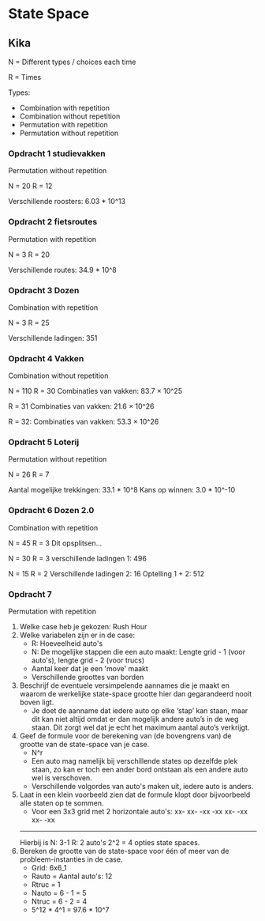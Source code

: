 # State Space 
## Kika

N = Different types / choices each time

R = Times 

Types: 
* Combination with repetition
* Combination without repetition
* Permutation with repetition
* Permutation without repetition

### Opdracht 1 studievakken
Permutation without repetition

N = 20 
R = 12 

Verschillende roosters: 6.03 * 10^13

### Opdracht 2 fietsroutes

Permutation with repetition

N = 3
R = 20 

Verschillende routes: 34.9 * 10^8

### Opdracht 3 Dozen 
Combination with repetition

N = 3
R = 25

Verschillende ladingen: 351 

### Opdracht 4 Vakken 
Combination without repetition

N = 110
R = 30
Combinaties van vakken: 83.7 × 10^25

R = 31
Combinaties van vakken: 21.6 × 10^26

R = 32: 
Combinaties van vakken: 53.3 × 10^26

### Opdracht 5 Loterij
Permutation without repetition 

N = 26
R = 7

Aantal mogelijke trekkingen: 33.1 * 10^8
Kans op winnen: 3.0 * 10^-10

### Opdracht 6 Dozen 2.0
Combination with repetition

N = 45
R = 3 
Dit opsplitsen...

N = 30
R = 3 
verschillende ladingen 1: 496

N = 15
R = 2
Verschillende ladingen 2: 16
Optelling 1 + 2: 512

### Opdracht 7
Permutation with repetition
1. Welke case heb je gekozen: Rush Hour
2. Welke variabelen zijn er in de case: 
    * R: Hoeveelheid auto's 
    * N: De mogelijke stappen die een auto maakt: Lengte grid - 1 (voor auto's), lengte grid - 2 (voor trucs)
    * Aantal keer dat je een 'move' maakt 
    * Verschillende groottes van borden 
3. Beschrijf de eventuele versimpelende aannames die je maakt en waarom de werkelijke state-space grootte hier dan gegarandeerd nooit boven ligt.
    * Je doet de aanname dat iedere auto op elke ‘stap’ kan staan, maar dit kan niet altijd omdat er dan mogelijk andere auto’s in de weg staan. Dit zorgt wel dat je echt het maximum aantal auto’s verkrijgt. 
4. Geef de formule voor de berekening van (de bovengrens van) de grootte van de state-space van je case.
    * N^r
    * Een auto mag namelijk bij verschillende states op dezelfde plek staan, zo kan er toch een ander bord ontstaan als een andere auto wel is verschoven. 
    * Verschillende volgordes van auto's maken uit, iedere auto is anders. 
5. Laat in een klein voorbeeld zien dat de formule klopt door bijvoorbeeld alle staten op te sommen.
    * Voor een 3x3 grid met 2 horizontale auto's: 
    xx-     xx-     -xx     -xx
    xx-     -xx     xx-     -xx
    ---     ---     ---     ---
    Hierbij is N: 3-1
    R: 2 auto's 
    2^2 = 4 opties state spaces. 
6. Bereken de grootte van de state-space voor één of meer van de probleem-instanties in de case.
    * Grid: 6x6_1
    * Rauto = Aantal auto's: 12
    * Rtruc = 1
    * Nauto = 6 - 1 = 5
    * Ntruc = 6 - 2 = 4
    * 5^12 * 4^1 = 97.6 * 10^7

